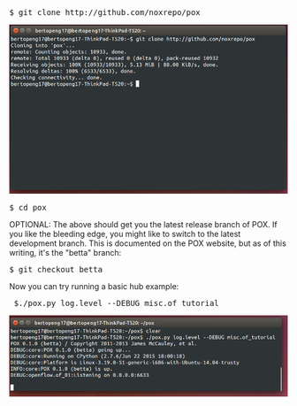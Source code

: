 <pre>
$ git clone http://github.com/noxrepo/pox
</pre>

![alt tag](https://github.com/syaifulahdan/POX/blob/master/image/Screenshot%20from%202016-04-12%2000:46:23.png)

<pre>
$ cd pox
</pre>

OPTIONAL: The above should get you the latest release branch of POX. If you like the bleeding edge, you might like to switch to the latest development branch. This is documented on the POX website, but as of this writing, it's the "betta" branch: 
<pre>
$ git checkout betta 
</pre>

Now you can try running a basic hub example: 

<pre> $./pox.py log.level --DEBUG misc.of_tutorial</pre>

![alt tag](https://github.com/syaifulahdan/POX/blob/master/image/Screenshot%20from%202016-04-12%2000:59:27.png)
